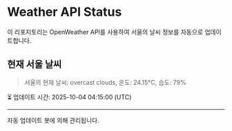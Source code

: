 
# Weather API Status

이 리포지토리는 OpenWeather API를 사용하여 서울의 날씨 정보를 자동으로 업데이트합니다.

## 현재 서울 날씨
> 서울의 현재 날씨: overcast clouds, 온도: 24.15°C, 습도: 79%

⏳ 업데이트 시간: 2025-10-04 04:15:00 (UTC)

---
자동 업데이트 봇에 의해 관리됩니다.
